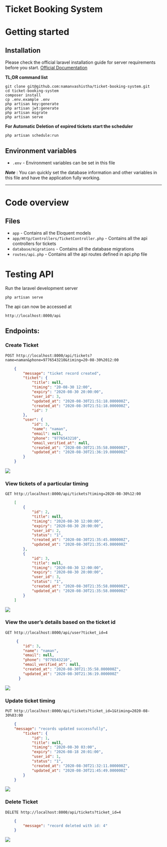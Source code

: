 # Ticket Booking System

# Getting started

## Installation

Please check the official laravel installation guide for server requirements before you start. [Official Documentation](https://laravel.com/docs/7.x/installation#installing-laravel)


**TL;DR command list**

    git clone git@github.com:namanvashistha/ticket-booking-system.git
    cd ticket-booking-system
    composer install
    cp .env.example .env
    php artisan key:generate
    php artisan jwt:generate
    php artisan migrate
    php artisan serve

**For Automatic Deletion of expired tickets start the scheduler**
   
    php artisan schedule:run


## Environment variables

- `.env` - Environment variables can be set in this file

***Note*** : You can quickly set the database information and other variables in this file and have the application fully working.


----------


# Code overview

## Files

- `app` - Contains all the Eloquent models
- `app/Http/Controllers/TicketController.php` - Contains all the api controllers for tickets
- `database/migrations` - Contains all the database migrations
- `routes/api.php` - Contains all the api routes defined in api.php file



# Testing API

Run the laravel development server

    php artisan serve

The api can now be accessed at

    http://localhost:8000/api



## Endpoints:


### Create Ticket

`POST http://localhost:8000/api/tickets?name=naman&phone=9776543210&timing=20-08-30%2012:00`



```JSON
    {
        "message": "ticket record created",
        "ticket": {
            "title": null,
            "timing": "20-08-30 12:00",
            "expiry": "2020-08-30 20:00:00",
            "user_id": 3,
            "updated_at": "2020-08-30T21:51:18.000000Z",
            "created_at": "2020-08-30T21:51:18.000000Z",
            "id": 7
        },
        "user": {
            "id": 3,
            "name": "naman",
            "email": null,
            "phone": "9776543210",
            "email_verified_at": null,
            "created_at": "2020-08-30T21:35:58.000000Z",
            "updated_at": "2020-08-30T21:36:19.000000Z"
        }
    }
```

![](screenshots/post_create_ticket.png)





### View tickets of a particular timing

`GET http://localhost:8000/api/tickets?timing=2020-08-30%12:00`

```JSON
    [
        {
            "id": 2,
            "title": null,
            "timing": "2020-08-30 12:00:00",
            "expiry": "2020-08-30 20:00:00",
            "user_id": 2,
            "status": "1",
            "created_at": "2020-08-30T21:35:45.000000Z",
            "updated_at": "2020-08-30T21:35:45.000000Z"
        },
        {
            "id": 3,
            "title": null,
            "timing": "2020-08-30 12:00:00",
            "expiry": "2020-08-30 20:00:00",
            "user_id": 3,
            "status": "1",
            "created_at": "2020-08-30T21:35:58.000000Z",
            "updated_at": "2020-08-30T21:35:58.000000Z"
        }
    ]
```

![](screenshots/get_ticket_timing.png)




 ### View the user’s details based on the ticket id
`GET http://localhost:8000/api/user?ticket_id=4`

```JSON
     {
        "id": 3,
        "name": "naman",
        "email": null,
        "phone": "9776543210",
        "email_verified_at": null,
        "created_at": "2020-08-30T21:35:58.000000Z",
        "updated_at": "2020-08-30T21:36:19.000000Z"
      }
```

![](screenshots/get_user_ticket.png)






### Update ticket timing
`PUT http://localhost:8000/api/tickets?ticket_id=1&timing=2020-08-30%03:00`

```JSON
    {
    "message": "records updated successfully",
        "ticket": {
            "id": 1,
            "title": null,
            "timing": "2020-08-30 03:00",
            "expiry": "2026-08-18 20:01:00",
            "user_id": 1,
            "status": "1",
            "created_at": "2020-08-30T21:32:11.000000Z",
            "updated_at": "2020-08-30T21:45:49.000000Z"
        }
    }
```

![](screenshots/update_ticket_timing.png)





### Delete Ticket
`DELETE http://localhost:8000/api/tickets?ticket_id=4`

```JSON
    {
        "message": "record deleted with id: 4"
    }
```

![](screenshots/delete_ticket_id.png)
